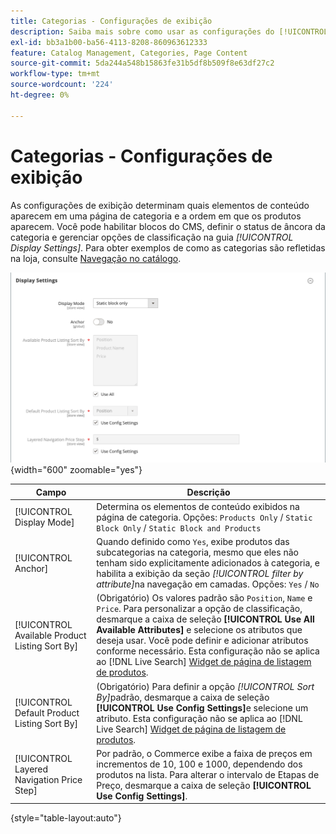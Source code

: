 ```yaml
---
title: Categorias - Configurações de exibição
description: Saiba mais sobre como usar as configurações do [!UICONTROL Display] para definir quais elementos de conteúdo aparecem em uma página de categoria e a ordem em que os produtos aparecem.
exl-id: bb3a1b00-ba56-4113-8208-860963612333
feature: Catalog Management, Categories, Page Content
source-git-commit: 5da244a548b15863fe31b5df8b509f8e63df27c2
workflow-type: tm+mt
source-wordcount: '224'
ht-degree: 0%

---
```


# Categorias - Configurações de exibição

As configurações de exibição determinam quais elementos de conteúdo aparecem em uma página de categoria e a ordem em que os produtos aparecem. Você pode habilitar blocos do CMS, definir o status de âncora da categoria e gerenciar opções de classificação na guia _[!UICONTROL Display Settings]_. Para obter exemplos de como as categorias são refletidas na loja, consulte [Navegação no catálogo](navigation.md).

![Configurações de Exibição para categorias](./assets/category-display-settings.png){width="600" zoomable="yes"}

| Campo | Descrição |
|--- |--- |
| [!UICONTROL Display Mode] | Determina os elementos de conteúdo exibidos na página de categoria. Opções: `Products Only` / `Static Block Only` / `Static Block and Products` |
| [!UICONTROL Anchor] | Quando definido como `Yes`, exibe produtos das subcategorias na categoria, mesmo que eles não tenham sido explicitamente adicionados à categoria, e habilita a exibição da seção _[!UICONTROL filter by attribute]_&#x200B;na navegação em camadas. Opções: `Yes` / `No` |
| [!UICONTROL Available Product Listing Sort By] | (Obrigatório) Os valores padrão são `Position`, `Name` e `Price`. Para personalizar a opção de classificação, desmarque a caixa de seleção **[!UICONTROL Use All Available Attributes]** e selecione os atributos que deseja usar. Você pode definir e adicionar atributos conforme necessário. Esta configuração não se aplica ao [!DNL Live Search] [Widget de página de listagem de produtos](https://experienceleague.adobe.com/pt-br/docs/commerce/live-search/live-search-storefront/plp-styling). |
| [!UICONTROL Default Product Listing Sort By] | (Obrigatório) Para definir a opção _[!UICONTROL Sort By]_&#x200B;padrão, desmarque a caixa de seleção **[!UICONTROL Use Config Settings]**&#x200B;e selecione um atributo. Esta configuração não se aplica ao [!DNL Live Search] [Widget de página de listagem de produtos](https://experienceleague.adobe.com/pt-br/docs/commerce/live-search/live-search-storefront/plp-styling). |
| [!UICONTROL Layered Navigation Price Step] | Por padrão, o Commerce exibe a faixa de preços em incrementos de 10, 100 e 1000, dependendo dos produtos na lista. Para alterar o intervalo de Etapas de Preço, desmarque a caixa de seleção **[!UICONTROL Use Config Settings]**. |

{style="table-layout:auto"}
